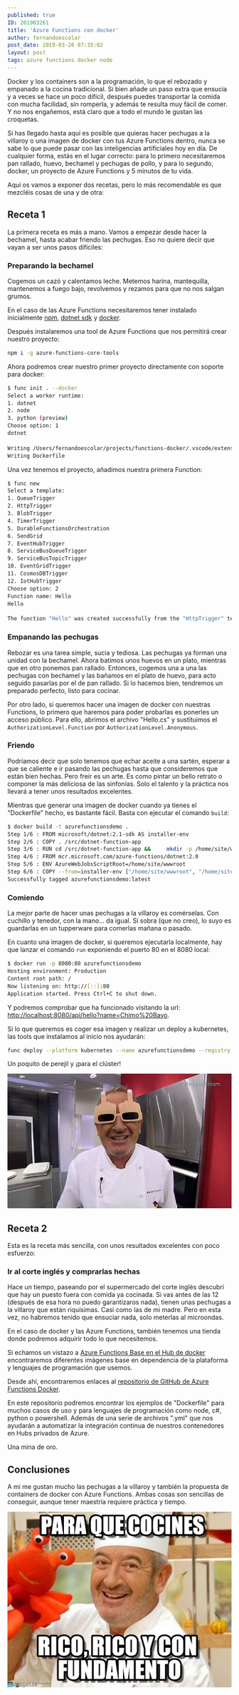 ```yaml
---
published: true
ID: 201903261
title: 'Azure Functions con docker'
author: fernandoescolar
post_date: 2019-03-26 07:35:02
layout: post
tags: azure functions docker node
---
```


Docker y los containers son a la programación, lo que el rebozado y empanado a la cocina tradicional. Si bien añade un paso extra que ensucia y a veces se hace un poco difícil, después puedes transportar la comida con mucha facilidad, sin romperla, y además te resulta muy fácil de comer. Y no nos engañemos, está claro que a todo el mundo le gustan las croquetas<!--break-->.

Si has llegado hasta aquí es posible que quieras hacer pechugas a la villaroy o una imagen de docker con tus Azure Functions dentro, nunca se sabe lo que puede pasar con las inteligencias artificiales hoy en día. De cualquier forma, estás en el lugar correcto: para lo primero necesitaremos pan rallado, huevo, bechamel y pechugas de pollo, y para lo segundo, docker, un proyecto de Azure Functions y 5 minutos de tu vida.

Aquí os vamos a exponer dos recetas, pero lo más recomendable es que mezcléis cosas de una y de otra:

## Receta 1

La primera receta es más a mano. Vamos a empezar desde hacer la bechamel, hasta acabar friendo las pechugas. Eso no quiere decir que vayan a ser unos pasos difíciles:

### Preparando la bechamel

Cogemos un cazó y calentamos leche. Metemos harina, mantequilla, mantenemos a fuego bajo, revolvemos y rezamos para que no nos salgan grumos.

En el caso de las Azure Functions necesitaremos tener instalado inicialmente [npm](https://www.npmjs.com/get-npm), [dotnet sdk](https://dotnet.microsoft.com/download/dotnet-core) y [docker](https://docs.docker.com/install/).

Después instalaremos una tool de Azure Functions que nos permitirá crear nuestro proyecto:

```bash
npm i -g azure-functions-core-tools
```

Ahora podremos crear nuestro primer proyecto directamente con soporte para docker:

```bash
$ func init . --docker
Select a worker runtime:
1. dotnet
2. node
3. python (preview)
Choose option: 1
dotnet

Writing /Users/fernandoescolar/projects/functions-docker/.vscode/extensions.json
Writing Dockerfile
```

Una vez tenemos el proyecto, añadimos nuestra primera Function:

``` bash
$ func new
Select a template:
1. QueueTrigger
2. HttpTrigger
3. BlobTrigger
4. TimerTrigger
5. DurableFunctionsOrchestration
6. SendGrid
7. EventHubTrigger
8. ServiceBusQueueTrigger
9. ServiceBusTopicTrigger
10. EventGridTrigger
11. CosmosDBTrigger
12. IotHubTrigger
Choose option: 2
Function name: Hello
Hello

The function "Hello" was created successfully from the "HttpTrigger" template.
```

### Empanando las pechugas

Rebozar es una tarea simple, sucia y tediosa. Las pechugas ya forman una unidad con la bechamel. Ahora batimos unos huevos en un plato, mientras que en otro ponemos pan rallado. Entonces, cogemos una a una las pechugas con bechamel y las bañamos en el plato de huevo, para acto seguido pasarlas por el de pan rallado. Si lo hacemos bien, tendremos un preparado perfecto, listo para cocinar.

Por otro lado, si queremos hacer una imagen de docker con nuestras Functions, lo primero que haremos para poder probarlas es ponerles un acceso público. Para ello, abrimos el archivo "Hello.cs" y sustituimos el `AuthorizationLevel.Function` por `AuthorizationLevel.Anonymous`.

### Friendo

Podríamos decir que solo tenemos que echar aceite a una sartén, esperar a que se caliente e ir pasando las pechugas hasta que consideremos que están bien hechas. Pero freír es un arte. Es como pintar un bello retrato o componer la más deliciosa de las sinfonías. Solo el talento y la práctica nos llevará a tener unos resultados excelentes.

Mientras que generar una imagen de docker cuando ya tienes el "Dockerfile" hecho, es bastante fácil. Basta con ejecutar el comando `build`:

```bash
$ docker build -t azurefunctionsdemo .
Step 1/6 : FROM microsoft/dotnet:2.1-sdk AS installer-env
Step 2/6 : COPY . /src/dotnet-function-app
Step 3/6 : RUN cd /src/dotnet-function-app &&     mkdir -p /home/site/wwwroot &&     dotnet publish *.csproj --output /home/site/wwwroot
Step 4/6 : FROM mcr.microsoft.com/azure-functions/dotnet:2.0
Step 5/6 : ENV AzureWebJobsScriptRoot=/home/site/wwwroot
Step 6/6 : COPY --from=installer-env ["/home/site/wwwroot", "/home/site/wwwroot"]
Successfully tagged azurefunctionsdemo:latest
```

### Comiendo

La mejor parte de hacer unas pechugas a la villaroy es comérselas. Con cuchillo y tenedor, con la mano... da igual. Si sobra (que no creo), lo suyo es guardarlas en un tupperware para comerlas mañana o pasado.

En cuanto una imagen de docker, si queremos ejecutarla localmente, hay que lanzar el comando `run` exponiendo el puerto 80 en el 8080 local:

```bash
$ docker run -p 8080:80 azurefunctionsdemo
Hosting environment: Production
Content root path: /
Now listening on: http://[::]:80
Application started. Press Ctrl+C to shut down.
```

Y podremos comprobar que ha funcionado visitando la url: [http://localhost:8080/api/hello?name=Chimo%20Bayo](http://localhost:8080/api/hello?name=Chimo%20Bayo).

Si lo que queremos es coger esa imagen y realizar un deploy a kubernetes, las tools que instalamos al inicio nos ayudarán:

```bash
func deploy --platform kubernetes --name azurefunctionsdemo --registry <docker-hub-id or registry-server> --pull-secret <registry auth secret> --min 3 --max 10
```

Un poquito de perejil y ¡para el clúster!

![Arguiñano con gafas "fuckyou"](/public/uploads/2019/03/arguinano-gafas.jpg)

## Receta 2

Esta es la receta más sencilla, con unos resultados excelentes con poco esfuerzo:

### Ir al corte inglés y comprarlas hechas

Hace un tiempo, paseando por el supermercado del corte inglés descubrí que hay un puesto fuera con comida ya cocinada. Si vas antes de las 12 (después de esa hora no puedo garantizaros nada), tienen unas pechugas a la villaroy que están riquísimas. Casi como las de mi madre. Pero en esta vez, no habremos tenido que ensuciar nada, solo meterlas al microondas.

En el caso de docker y las Azure Functions, también tenemos una tienda donde podremos adquirir todo lo que necesitemos.

Si echamos un vistazo a [Azure Functions Base en el Hub de docker](https://hub.docker.com/_/microsoft-azure-functions-base) encontraremos diferentes imágenes base en dependencia de la plataforma y lenguajes de programación que usemos.

Desde ahí, encontraremos enlaces al [repositorio de GitHub de Azure Functions Docker](https://github.com/Azure/azure-functions-docker).

En este repositorio podremos encontrar los ejemplos de "Dockerfile" para muchos casos de uso y para lenguajes de programación como node, c#, python o powershell. Además de una serie de archivos ".yml" que nos ayudarán a automatizar la integración continua de nuestros contenedores en Hubs privados de Azure.

Una mina de oro.

## Conclusiones

A mi me gustan mucho las pechugas a la villaroy y también la propuesta de containers de docker con Azure Functions. Ambas cosas son sencillas de conseguir, aunque tener maestría requiere práctica y tiempo.

![Rico, rico y con fundamento](/public/uploads/2019/03/arguinano-end.jpg)